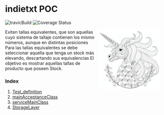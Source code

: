 # indietxt POC

![travicBuild](https://travis-ci.org/pjgg/indietxt.svg?branch=master "build status")
![Coverage Status](https://coveralls.io/repos/github/pjgg/indietxt/badge.svg?branch=master "https://coveralls.io/github/pjgg/indietxt?branch=master")

<img align="right" src="https://github.com/pjgg/indietxt/blob/master/logo.png">

  Exiten tallas equivalentes, que son aquellas cuyo sistema de tallaje contienen los mismo números, aunque en distintas posiciones
  Para las tallas equivalentes se debe seleccionar aquella que tenga un stock más elevando, descartando sus equivalencias
  El objetivo es mostrar aquellas tallas de producto que poseen Stock.


### Index

1. [Test_definition](https://github.com/pjgg/indietxt/blob/master/src/acceptance-test/resources/features/ExerciseAcceptance.feature "Test definition")
2. [mainAcceptanceClass](https://github.com/pjgg/indietxt/blob/master/src/acceptance-test/java/RunCukesTest.java "Main acceptance test class")
3. [serviceMainClass](https://github.com/pjgg/indietxt/blob/master/src/main/java/org/indietxt/service/impl/StockManagerReferenceImpl.java "Service main class")
4. [StorageLayer](https://github.com/pjgg/indietxt/blob/master/src/main/java/org/indietxt/storage/AbstractDAO.java "Storage main class")
